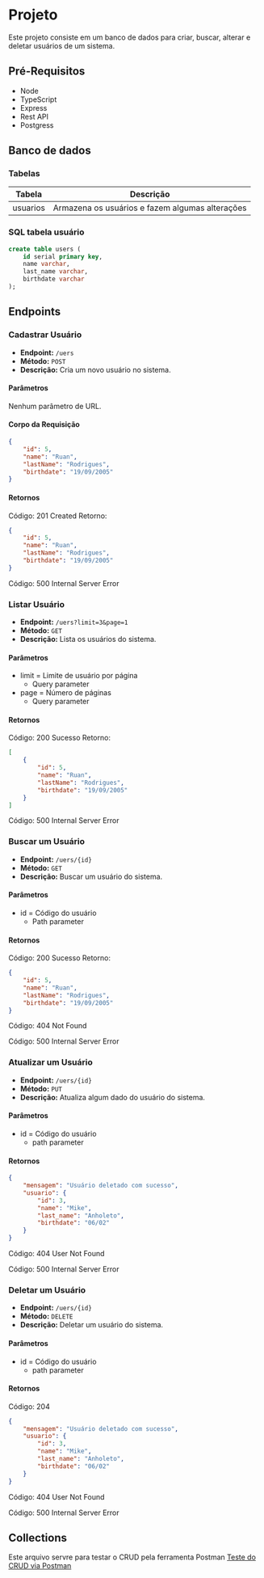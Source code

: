 # Projeto

Este projeto consiste em um banco de dados para criar, buscar, alterar e deletar usuários de um sistema.

## Pré-Requisitos

- Node
- TypeScript
- Express
- Rest API
- Postgress

## Banco de dados

### Tabelas

| Tabela    |                    Descrição                    |
|-----------|-------------------------------------------------|
| usuarios  | Armazena os usuários e fazem algumas alterações |

### SQL tabela usuário

```sql
create table users (
	id serial primary key,
	name varchar, 
	last_name varchar,
	birthdate varchar
);
```

## Endpoints

### Cadastrar Usuário

- **Endpoint:** `/uers`
- **Método:** `POST`
- **Descrição:** Cria um novo usuário no sistema.

#### Parâmetros

Nenhum parâmetro de URL.

#### Corpo da Requisição

```json
{
    "id": 5,
    "name": "Ruan",
    "lastName": "Rodrigues",
    "birthdate": "19/09/2005"
}
```
#### Retornos

Código: 201 Created
Retorno:
```json
{
    "id": 5,
    "name": "Ruan",
    "lastName": "Rodrigues",
    "birthdate": "19/09/2005"
}
```

Código: 500 Internal Server Error

### Listar Usuário

- **Endpoint:** `/uers?limit=3&page=1`
- **Método:** `GET`
- **Descrição:** Lista os usuários do sistema.

#### Parâmetros

- limit = Limite de usuário por página
    - Query parameter
- page = Número de páginas
    - Query parameter

#### Retornos

Código: 200 Sucesso
Retorno:
```json
[
    {
        "id": 5,
        "name": "Ruan",
        "lastName": "Rodrigues",
        "birthdate": "19/09/2005"
    }
]
```

Código: 500 Internal Server Error

### Buscar um Usuário

- **Endpoint:** `/uers/{id}`
- **Método:** `GET`
- **Descrição:** Buscar um usuário do sistema.

#### Parâmetros

- id = Código do usuário
    - Path parameter

#### Retornos

Código: 200 Sucesso
Retorno:
```json
{
    "id": 5,
    "name": "Ruan",
    "lastName": "Rodrigues",
    "birthdate": "19/09/2005"
}
```

Código: 404 Not Found

Código: 500 Internal Server Error

### Atualizar um Usuário

- **Endpoint:** `/uers/{id}`
- **Método:** `PUT`
- **Descrição:** Atualiza algum dado do usuário do sistema.

#### Parâmetros

- id = Código do usuário
    - path parameter

#### Retornos


```json
{
    "mensagem": "Usuário deletado com sucesso",
    "usuario": {
        "id": 3,
        "name": "Mike",
        "last_name": "Anholeto",
        "birthdate": "06/02"
    }
}
```

Código: 404 User Not Found

Código: 500 Internal Server Error

### Deletar um Usuário

- **Endpoint:** `/uers/{id}`
- **Método:** `DELETE`
- **Descrição:** Deletar um usuário do sistema.

#### Parâmetros

- id = Código do usuário
    - path parameter

#### Retornos

Código: 204 
```json
{
    "mensagem": "Usuário deletado com sucesso",
    "usuario": {
        "id": 3,
        "name": "Mike",
        "last_name": "Anholeto",
        "birthdate": "06/02"
    }
}
```

Código: 404 User Not Found

Código: 500 Internal Server Error

## Collections 

Este arquivo servre para testar o CRUD pela ferramenta Postman [Teste do CRUD via Postman](../../Desktop/test-crud.json)